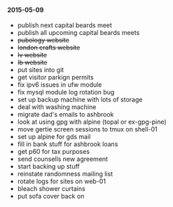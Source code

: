 #### 2015-05-09 ####

- publish next capital beards meet
- publish all upcoming capital beards meets
- ~~pubology website~~
- ~~london crafts website~~
- ~~lv website~~
- ~~lb website~~
- put sites into git
- get visitor parkign permits
- fix ipv6 issues in ufw module
- fix mysql module log rotation bug
- set up backup machine with lots of storage
- deal with washing machine
- migrate dad's emails to ashbrook
- look at using gpg with alpine (topal or ex-gpg-pine)
- move gertie screen sessions to tmux on shell-01
- set up alpine for gds mail
- fill in bank stuff for ashbrook loans
- get p60 for tax purposes
- send counsells new agreement
- start backing up stuff
- reinstate randomness mailing list
- rotate logs for sites on web-01
- bleach shower curtains
- put sofa cover back on

